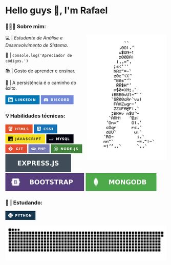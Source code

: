 <body>
<h1>Hello guys 👋​, I'm Rafael</h1>

### 👨🏽‍💻 Sobre mim:

<img src="/img/code.gif" width="250px" align="right">

💻 | _Estudante de Análise e Desenvolvimento de Sistema_.

🧢 | `console.log('Apreciador de códigos.')`

📚 | Gosto de aprender e ensinar.

🗿 | A persistência é o caminho do êxito.

[![image](img/linkedin.png)](https://www.linkedin.com/in/rafael-henrique-soares-de-freitas-2a667a23a/) [![image](img/discord.png)]()

### 💡 Habilidades técnicas:

[![image](img/html5.png)](https://www.w3schools.com/html/) [![image](img/css3.png)](https://www.w3schools.com/css/) [![image](img/javascript.png)](https://www.w3schools.com/js/default.asp) [![image](img/mysql.png)](https://www.w3schools.com/mysql/) [![image](img/git.png)]() [![image](img/php.png)](https://www.w3schools.com/php/) [![image](img/nodejs.png)](https://www.w3schools.com/nodejs/) [![image](img/Express.svg)](https://expressjs.com/pt-br/) [![image](img/Bootstrap.svg)](https://getbootstrap.com/) [![image](img/MongoDB.svg)](https://www.mongodb.com/docs/)

### 📝 | Estudando:

[![image](img/python.png)](https://www.w3schools.com/python/)

![Snake animation](https://github.com/soaresgg10/soaresgg10/blob/output/github-contribution-grid-snake.svg)

</body>

